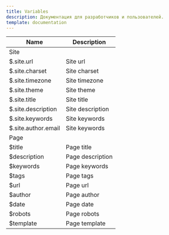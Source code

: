 ```yaml
---
title: Variables
description: Документация для разработчиков и пользователей.
template: documentation
---
```


<table class="table">
    <thead>
        <tr><th>Name</th><th>Description</th></tr>
    </thead>
    <tbody>
        <tr><td>Site</td><td></td></tr>
        <tr><td>$.site.url</td><td>Site url</td></tr>
        <tr><td>$.site.charset</td><td>Site charset</td></tr>
        <tr><td>$.site.timezone</td><td>Site timezone</td></tr>
        <tr><td>$.site.theme</td><td>Site theme</td></tr>
        <tr><td>$.site.title</td><td>Site title</td></tr>
        <tr><td>$.site.description</td><td>Site description</td></tr>
        <tr><td>$.site.keywords</td><td>Site keywords</td></tr>
        <tr><td>$.site.author.email</td><td>Site keywords</td></tr>
        <tr><td>Page</td><td></td></tr>
        <tr><td>$title</td><td>Page title</td></tr>
        <tr><td>$description</td><td>Page description</td></tr>
        <tr><td>$keywords</td><td>Page keywords</td></tr>
        <tr><td>$tags</td><td>Page tags</td></tr>
        <tr><td>$url</td><td>Page url</td></tr>
        <tr><td>$author</td><td>Page author</td></tr>
        <tr><td>$date</td><td>Page date</td></tr>
        <tr><td>$robots</td><td>Page robots</td></tr>
        <tr><td>$template</td><td>Page template</td></tr>
    </tbody>
</table>
